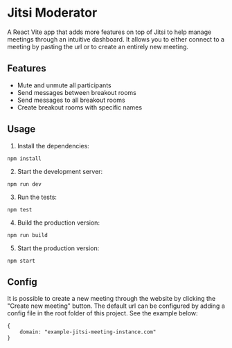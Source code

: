 # **Jitsi Moderator**

A React Vite app that adds more features on top of Jitsi to help manage meetings through an intuitive dashboard. It allows you to either connect to a meeting by pasting the url or to create an entirely new meeting.

## Features

-   Mute and unmute all participants
-   Send messages between breakout rooms
-   Send messages to all breakout rooms
-   Create breakout rooms with specific names

## Usage

1. Install the dependencies:

```
npm install
```

2. Start the development server:

```
npm run dev
```

3. Run the tests:

```
npm test
```

4. Build the production version:

```
npm run build
```

5. Start the production version:

```
npm start
```

## Config

It is possible to create a new meeting through the website by clicking the "Create new meeting" button. The default url can be configured by adding a config file in the root folder of this project. See the example below:

```
{
    domain: "example-jitsi-meeting-instance.com"
}
```
